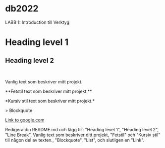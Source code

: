 # db2022
LABB 1: Introduction till Verktyg
# Heading level 1
## Heading level 2
<br>
<p>Vanlig text som beskriver mitt projekt.</p>
<p>**Fetstil text som beskriver mitt projekt.**</p>
<p>*Kursiv stil text som beskriver mitt projekt.*</p>
<p>> Blockquote</p>


[Link to google.com](https://Google.com)
<p></p>
Redigera din README.md och lägg till: "Heading level 1", "Heading level 2", "Line Break", Vanlig text som beskriver ditt projekt, "Fetstil" och "Kursiv stil" till någon del av texten., "Blockquote",
"List", och slutligen en "Link".